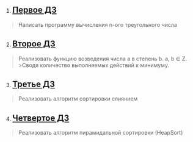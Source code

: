 

1. ## [Первое ДЗ](Java_HW_1)
>Написать программу вычисления n-ого треугольного числа

2. ## [Второе ДЗ](Java_HW_2)
>Реализовать функцию возведения числа а в степень b. a, b ∈ Z. >Сводя количество выполняемых действий к минимуму.

3. ## [Третье ДЗ](Java_HW_3)
>Реализовать алгоритм сортировки слиянием

4. ## [Четвертое ДЗ](Java_HW_4)
>Реализовать алгоритм пирамидальной сортировки (HeapSort)

